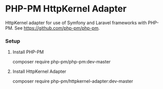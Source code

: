 # PHP-PM HttpKernel Adapter

HttpKernel adapter for use of Symfony and Laravel frameworks with PHP-PM. See https://github.com/php-pm/php-pm.

### Setup

  1. Install PHP-PM

        composer require php-pm/php-pm:dev-master

  2. Install HttpKernel Adapter

        composer require php-pm/httpkernel-adapter:dev-master

